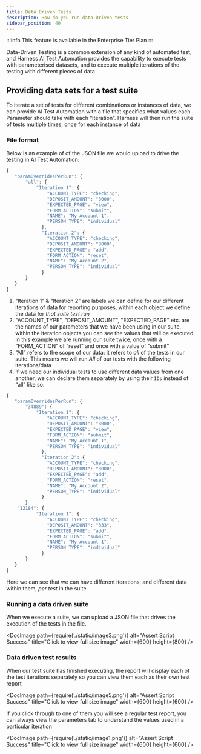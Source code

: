 ```yaml
---
title: Data Driven Tests
description: How do you run data Driven tests
sidebar_position: 40
---
```

:::info
This feature is available in the Enterprise Tier Plan
:::

Data-Driven Testing is a common extension of any kind of automated test, and Harness AI Test Automation provides the capability to execute tests with parameterised datasets, and to execute multiple iterations of the testing with different pieces of data

## Providing data sets for a test suite

To iterate a set of tests for different combinations or instances of data, we can provide AI Test Automation  with a file that specifies what values each Parameter should take with each “Iteration”. Harness will then run the suite of tests multiple times, once for each instance of data

### File format

Below is an example of of the JSON file we would upload to drive the testing in AI Test Automation:

```javascript
{
   "paramOverridesPerRun": {
       "all": {
           "Iteration 1": {
               "ACCOUNT_TYPE": "checking",
               "DEPOSIT_AMOUNT": "3000",
               "EXPECTED_PAGE": "view",
               "FORM_ACTION": "submit",
               "NAME": "My Account 1",
               "PERSON_TYPE": "individual"
             },
             "Iteration 2": {
               "ACCOUNT_TYPE": "checking",
               "DEPOSIT_AMOUNT": "3000",
               "EXPECTED_PAGE": "add",
               "FORM_ACTION": "reset",
               "NAME": "My Account 2",
               "PERSON_TYPE": "individual"
             }
       }
   }
}
```



1. “Iteration 1” & “Iteration 2” are labels we can define for our different iterations of data for reporting purposes, within each object we define the data for *that suite test run*
2. "ACCOUNT\_TYPE", "DEPOSIT\_AMOUNT", "EXPECTED\_PAGE" etc. are the names of our parameters that we have been using in our suite, within the iteration objects you can see the values that will be executed. In this example we are running our suite twice, once with a “FORM\_ACTION” of “reset” and once with a value of “submit”
3. “All” refers to the scope of our data: it refers to *all* of the tests in our suite. This means we will run *All* of our tests with the following iterations/data
4. If we need our individual tests to use different data values from one another, we can declare them separately by using their `IDs` instead of “all” like so:

```javascript
{
   "paramOverridesPerRun": {
       "34889": {
           "Iteration 1": {
               "ACCOUNT_TYPE": "checking",
               "DEPOSIT_AMOUNT": "3000",
               "EXPECTED_PAGE": "view",
               "FORM_ACTION": "submit",
               "NAME": "My Account 1",
               "PERSON_TYPE": "individual"
             },
             "Iteration 2": {
               "ACCOUNT_TYPE": "checking",
               "DEPOSIT_AMOUNT": "3000",
               "EXPECTED_PAGE": "add",
               "FORM_ACTION": "reset",
               "NAME": "My Account 2",
               "PERSON_TYPE": "individual"
             }
       }
	"12184": {
           "Iteration 1": {
               "ACCOUNT_TYPE": "checking",
               "DEPOSIT_AMOUNT": "333",
               "EXPECTED_PAGE": "add",
               "FORM_ACTION": "submit",
               "NAME": "My Account 1",
               "PERSON_TYPE": "individual"
             }
       }
   }
}

```

Here we can see that we can have different iterations, and different data within them, *per test* in the suite.

### Running a data driven suite

When we execute a suite, we can upload a JSON file that drives the execution of the tests in the file. 

<DocImage
  path={require('./static/image3.png')}
  alt="Assert Script Success"
  title="Click to view full size image"
  width={600}
  height={800}
/>


### Data driven test results

When our test suite has finished executing, the report will display each of the test iterations separately so you can view them each as their own test report

<DocImage
  path={require('./static/image5.png')}
  alt="Assert Script Success"
  title="Click to view full size image"
  width={600}
  height={600}
/>

If you click through to one of them you will see a regular test report, you can always view the parameters tab to understand the values used in a particular iteration

<DocImage
  path={require('./static/image1.png')}
  alt="Assert Script Success"
  title="Click to view full size image"
  width={600}
  height={600}
/>


